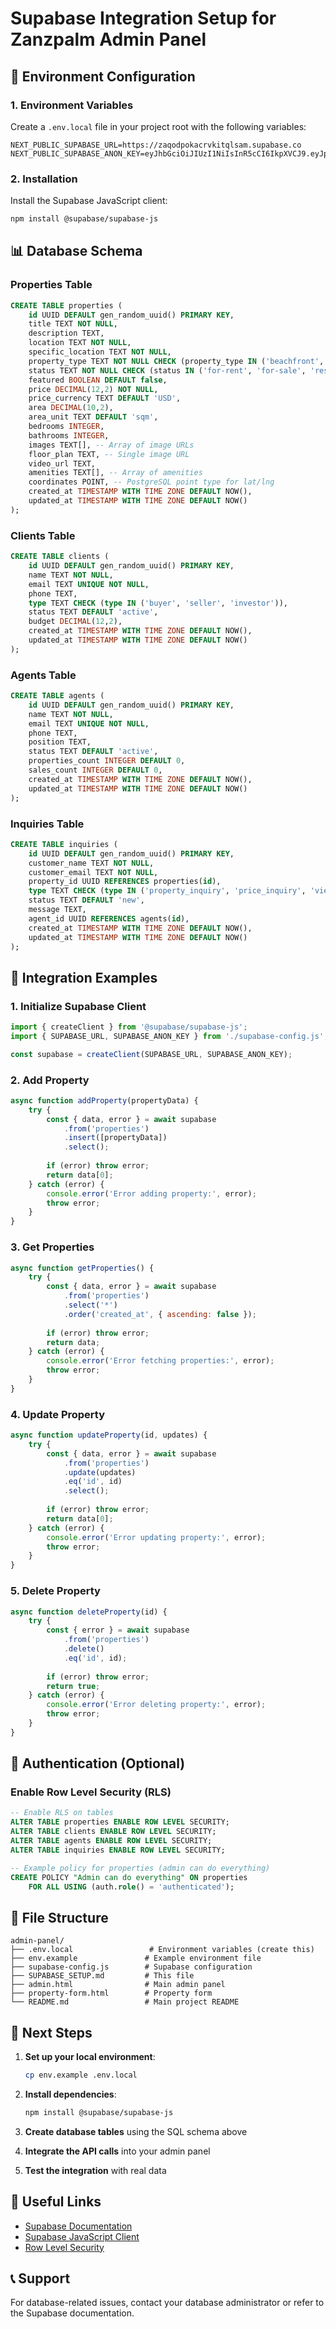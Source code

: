# Supabase Integration Setup for Zanzpalm Admin Panel

## 🔧 Environment Configuration

### 1. Environment Variables
Create a `.env.local` file in your project root with the following variables:

```env
NEXT_PUBLIC_SUPABASE_URL=https://zaqodpokacrvkitqlsam.supabase.co
NEXT_PUBLIC_SUPABASE_ANON_KEY=eyJhbGciOiJIUzI1NiIsInR5cCI6IkpXVCJ9.eyJpc3MiOiJzdXBhYmFzZSIsInJlZiI6InphcW9kcG9rYWNydmtpdHFsc2FtIiwicm9sZSI6ImFub24iLCJpYXQiOjE3NTYxMzU4OTQsImV4cCI6MjA3MTcxMTg5NH0.bSDJfgnfJGYTrQrrmuQJj2J_2IVex4UrQeTNYYKbIt0
```

### 2. Installation
Install the Supabase JavaScript client:

```bash
npm install @supabase/supabase-js
```

## 📊 Database Schema

### Properties Table
```sql
CREATE TABLE properties (
    id UUID DEFAULT gen_random_uuid() PRIMARY KEY,
    title TEXT NOT NULL,
    description TEXT,
    location TEXT NOT NULL,
    specific_location TEXT NOT NULL,
    property_type TEXT NOT NULL CHECK (property_type IN ('beachfront', 'plot', 'farmland', 'apartment', 'hotel', 'lodge', 'resort', 'unfurnished-dev', 'villa')),
    status TEXT NOT NULL CHECK (status IN ('for-rent', 'for-sale', 'reserved', 'sold')),
    featured BOOLEAN DEFAULT false,
    price DECIMAL(12,2) NOT NULL,
    price_currency TEXT DEFAULT 'USD',
    area DECIMAL(10,2),
    area_unit TEXT DEFAULT 'sqm',
    bedrooms INTEGER,
    bathrooms INTEGER,
    images TEXT[], -- Array of image URLs
    floor_plan TEXT, -- Single image URL
    video_url TEXT,
    amenities TEXT[], -- Array of amenities
    coordinates POINT, -- PostgreSQL point type for lat/lng
    created_at TIMESTAMP WITH TIME ZONE DEFAULT NOW(),
    updated_at TIMESTAMP WITH TIME ZONE DEFAULT NOW()
);
```

### Clients Table
```sql
CREATE TABLE clients (
    id UUID DEFAULT gen_random_uuid() PRIMARY KEY,
    name TEXT NOT NULL,
    email TEXT UNIQUE NOT NULL,
    phone TEXT,
    type TEXT CHECK (type IN ('buyer', 'seller', 'investor')),
    status TEXT DEFAULT 'active',
    budget DECIMAL(12,2),
    created_at TIMESTAMP WITH TIME ZONE DEFAULT NOW(),
    updated_at TIMESTAMP WITH TIME ZONE DEFAULT NOW()
);
```

### Agents Table
```sql
CREATE TABLE agents (
    id UUID DEFAULT gen_random_uuid() PRIMARY KEY,
    name TEXT NOT NULL,
    email TEXT UNIQUE NOT NULL,
    phone TEXT,
    position TEXT,
    status TEXT DEFAULT 'active',
    properties_count INTEGER DEFAULT 0,
    sales_count INTEGER DEFAULT 0,
    created_at TIMESTAMP WITH TIME ZONE DEFAULT NOW(),
    updated_at TIMESTAMP WITH TIME ZONE DEFAULT NOW()
);
```

### Inquiries Table
```sql
CREATE TABLE inquiries (
    id UUID DEFAULT gen_random_uuid() PRIMARY KEY,
    customer_name TEXT NOT NULL,
    customer_email TEXT NOT NULL,
    property_id UUID REFERENCES properties(id),
    type TEXT CHECK (type IN ('property_inquiry', 'price_inquiry', 'viewing_request')),
    status TEXT DEFAULT 'new',
    message TEXT,
    agent_id UUID REFERENCES agents(id),
    created_at TIMESTAMP WITH TIME ZONE DEFAULT NOW(),
    updated_at TIMESTAMP WITH TIME ZONE DEFAULT NOW()
);
```

## 🔌 Integration Examples

### 1. Initialize Supabase Client
```javascript
import { createClient } from '@supabase/supabase-js';
import { SUPABASE_URL, SUPABASE_ANON_KEY } from './supabase-config.js';

const supabase = createClient(SUPABASE_URL, SUPABASE_ANON_KEY);
```

### 2. Add Property
```javascript
async function addProperty(propertyData) {
    try {
        const { data, error } = await supabase
            .from('properties')
            .insert([propertyData])
            .select();
        
        if (error) throw error;
        return data[0];
    } catch (error) {
        console.error('Error adding property:', error);
        throw error;
    }
}
```

### 3. Get Properties
```javascript
async function getProperties() {
    try {
        const { data, error } = await supabase
            .from('properties')
            .select('*')
            .order('created_at', { ascending: false });
        
        if (error) throw error;
        return data;
    } catch (error) {
        console.error('Error fetching properties:', error);
        throw error;
    }
}
```

### 4. Update Property
```javascript
async function updateProperty(id, updates) {
    try {
        const { data, error } = await supabase
            .from('properties')
            .update(updates)
            .eq('id', id)
            .select();
        
        if (error) throw error;
        return data[0];
    } catch (error) {
        console.error('Error updating property:', error);
        throw error;
    }
}
```

### 5. Delete Property
```javascript
async function deleteProperty(id) {
    try {
        const { error } = await supabase
            .from('properties')
            .delete()
            .eq('id', id);
        
        if (error) throw error;
        return true;
    } catch (error) {
        console.error('Error deleting property:', error);
        throw error;
    }
}
```

## 🔐 Authentication (Optional)

### Enable Row Level Security (RLS)
```sql
-- Enable RLS on tables
ALTER TABLE properties ENABLE ROW LEVEL SECURITY;
ALTER TABLE clients ENABLE ROW LEVEL SECURITY;
ALTER TABLE agents ENABLE ROW LEVEL SECURITY;
ALTER TABLE inquiries ENABLE ROW LEVEL SECURITY;

-- Example policy for properties (admin can do everything)
CREATE POLICY "Admin can do everything" ON properties
    FOR ALL USING (auth.role() = 'authenticated');
```

## 📁 File Structure
```
admin-panel/
├── .env.local                 # Environment variables (create this)
├── env.example               # Example environment file
├── supabase-config.js        # Supabase configuration
├── SUPABASE_SETUP.md         # This file
├── admin.html                # Main admin panel
├── property-form.html        # Property form
└── README.md                 # Main project README
```

## 🚀 Next Steps

1. **Set up your local environment**:
   ```bash
   cp env.example .env.local
   ```

2. **Install dependencies**:
   ```bash
   npm install @supabase/supabase-js
   ```

3. **Create database tables** using the SQL schema above

4. **Integrate the API calls** into your admin panel

5. **Test the integration** with real data

## 🔗 Useful Links

- [Supabase Documentation](https://supabase.com/docs)
- [Supabase JavaScript Client](https://supabase.com/docs/reference/javascript)
- [Row Level Security](https://supabase.com/docs/guides/auth/row-level-security)

## 📞 Support

For database-related issues, contact your database administrator or refer to the Supabase documentation.

